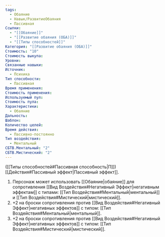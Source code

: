 ```yaml
---
tags:
  - Обаяние
  - Навык/РазвитиеОбаяния
  - Пассивная
Ссылки:
  - "[[Обаяние]]"
  - "[[Развитие обаяния (ОБА)]]"
  - "[[Типы способностей]]"
Категория: "[[Развитие обаяния (ОБА)]]"
Стоимость: "10"
Стоимость выкупа: 
Уровни: 
Связанные навыки: 
Источник:
  - Психика
Тип способности:
  - Пассивная
Время применения: 
Стоимость применения: 
Используемый пул: 
Стоимость пула: 
Характеристики:
  - Обаяние
Дальность: 
Шаблон: 
Количество целей: 
Время действия:
  - Пассивно-постоянно
Тип воздействия:
  - Ментальный
СБТВ.Ментальный: "2"
СБТВ.Мистический: "2"
---
```

([[Типы способностей#Пассивная способность|П]]) [[Действия#Пассивный эффект|Пассивный эффект]]. 

1. Персонаж может использовать [[Обаяние|обаяние]] для сопротивления [[Вид Воздействия#Негативный Эффект|негативным эффектам]] с типами: [[Тип Воздействия#Ментальный|ментальный]] и [[Тип Воздействия#Мистический|мистический]].  
2. +2 на броски сопротивления против [[Вид Воздействия#Негативный Эффект|негативных эффектов]] с типом: [[Тип Воздействия#Ментальный|ментальный]].
3. +2 на броски сопротивления против [[Вид Воздействия#Негативный Эффект|негативных эффектов]] с типом: [[Тип Воздействия#Мистический|мистический]]. 